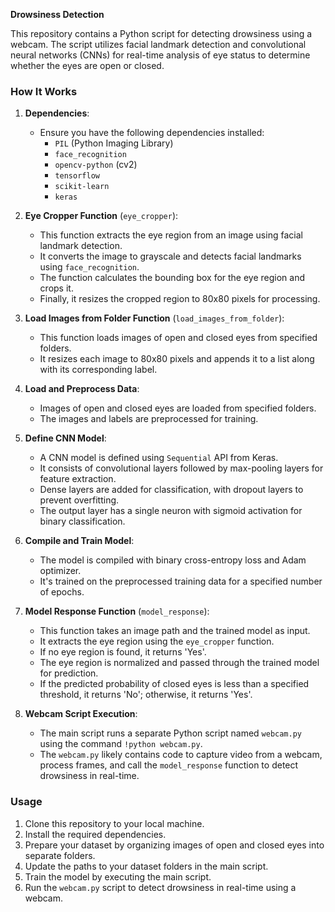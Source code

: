 **Drowsiness Detection**

This repository contains a Python script for detecting drowsiness using a webcam. The script utilizes facial landmark detection and convolutional neural networks (CNNs) for real-time analysis of eye status to determine whether the eyes are open or closed.

### How It Works

1. **Dependencies**:
   - Ensure you have the following dependencies installed:
     - `PIL` (Python Imaging Library)
     - `face_recognition`
     - `opencv-python` (cv2)
     - `tensorflow`
     - `scikit-learn`
     - `keras`

2. **Eye Cropper Function** (`eye_cropper`):
   - This function extracts the eye region from an image using facial landmark detection.
   - It converts the image to grayscale and detects facial landmarks using `face_recognition`.
   - The function calculates the bounding box for the eye region and crops it.
   - Finally, it resizes the cropped region to 80x80 pixels for processing.

3. **Load Images from Folder Function** (`load_images_from_folder`):
   - This function loads images of open and closed eyes from specified folders.
   - It resizes each image to 80x80 pixels and appends it to a list along with its corresponding label.

4. **Load and Preprocess Data**:
   - Images of open and closed eyes are loaded from specified folders.
   - The images and labels are preprocessed for training.

5. **Define CNN Model**:
   - A CNN model is defined using `Sequential` API from Keras.
   - It consists of convolutional layers followed by max-pooling layers for feature extraction.
   - Dense layers are added for classification, with dropout layers to prevent overfitting.
   - The output layer has a single neuron with sigmoid activation for binary classification.

6. **Compile and Train Model**:
   - The model is compiled with binary cross-entropy loss and Adam optimizer.
   - It's trained on the preprocessed training data for a specified number of epochs.

7. **Model Response Function** (`model_response`):
   - This function takes an image path and the trained model as input.
   - It extracts the eye region using the `eye_cropper` function.
   - If no eye region is found, it returns 'Yes'.
   - The eye region is normalized and passed through the trained model for prediction.
   - If the predicted probability of closed eyes is less than a specified threshold, it returns 'No'; otherwise, it returns 'Yes'.

8. **Webcam Script Execution**:
   - The main script runs a separate Python script named `webcam.py` using the command `!python webcam.py`.
   - The `webcam.py` likely contains code to capture video from a webcam, process frames, and call the `model_response` function to detect drowsiness in real-time.

### Usage
1. Clone this repository to your local machine.
2. Install the required dependencies.
3. Prepare your dataset by organizing images of open and closed eyes into separate folders.
4. Update the paths to your dataset folders in the main script.
5. Train the model by executing the main script.
6. Run the `webcam.py` script to detect drowsiness in real-time using a webcam.

